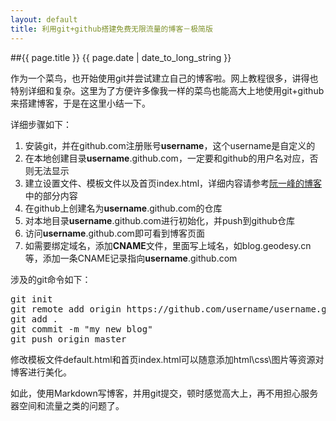 ```yaml
---
layout: default
title: 利用git+github搭建免费无限流量的博客－极简版
---
```

##{{ page.title }}
{{ page.date | date_to_long_string }}

作为一个菜鸟，也开始使用git并尝试建立自己的博客啦。网上教程很多，讲得也特别详细和复杂。这里为了方便许多像我一样的菜鸟也能高大上地使用git+github来搭建博客，于是在这里小结一下。

详细步骤如下：

1. 安装git，并在github.com注册账号<b>username</b>，这个username是自定义的
2. 在本地创建目录<b>username</b>.github.com，一定要和github的用户名对应，否则无法显示
3. 建立设置文件、模板文件以及首页index.html，详细内容请参考<a href="http://www.ruanyifeng.com/blog/2012/08/blogging_with_jekyll.html" target="new">阮一峰的博客</a>中的部分内容
4. 在github上创建名为<b>username</b>.github.com的仓库
5. 对本地目录<b>username</b>.github.com进行初始化，并push到github仓库
6. 访问<b>username</b>.github.com即可看到博客页面
7. 如需要绑定域名，添加<b>CNAME</b>文件，里面写上域名，如blog.geodesy.cn等，添加一条CNAME记录指向<b>username</b>.github.com

涉及的git命令如下：
<pre>
git init
git remote add origin https://github.com/username/username.github.com.git
git add .
git commit -m "my new blog"
git push origin master
</pre>

修改模板文件default.html和首页index.html可以随意添加html\css\图片等资源对博客进行美化。

如此，使用Markdown写博客，并用git提交，顿时感觉高大上，再不用担心服务器空间和流量之类的问题了。

